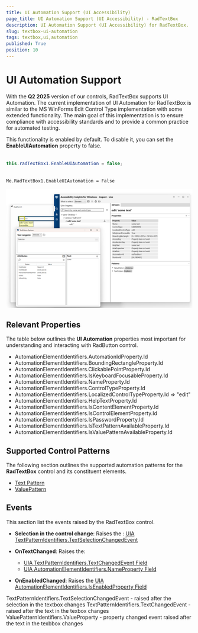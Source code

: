 ```yaml
---
title: UI Automation Support (UI Accessibility)
page_title: UI Automation Support (UI Accessibility) - RadTextBox
description: UI Automation Support (UI Accessibility) for RadTextBox.   
slug: textbox-ui-automation
tags: textbox,ui,automation
published: True
position: 10
---
```


# UI Automation Support

With the __Q2 2025__ version of our controls, RadTextBox supports UI Automation. The current implementation of UI Automation for RadTextBox is similar to the MS WinForms Edit Control Type implementation with some extended functionality. The main goal of this implementation is to ensure compliance with accessibility standards and to provide a common practice for automated testing. 

This functionality is enabled by default. To disable it, you can set the __EnableUIAutomation__ property to false.


````C#

this.radTextBox1.EnableUIAutomation = false;

````
````VB.NET

Me.RadTextBox1.EnableUIAutomation = False

````

![textbox-ui-automation](images/textbox-ui-automation001.png)

## Relevant Properties 

The table below outlines the __UI Automation__ properties most important for understanding and interacting with RadButton control.

* AutomationElementIdentifiers.AutomationIdProperty.Id 
* AutomationElementIdentifiers.BoundingRectangleProperty.Id
* AutomationElementIdentifiers.ClickablePointProperty.Id
* AutomationElementIdentifiers.IsKeyboardFocusableProperty.Id
* AutomationElementIdentifiers.NameProperty.Id 
* AutomationElementIdentifiers.ControlTypeProperty.Id
* AutomationElementIdentifiers.LocalizedControlTypeProperty.Id => "edit"
* AutomationElementIdentifiers.HelpTextProperty.Id
* AutomationElementIdentifiers.IsContentElementProperty.Id
* AutomationElementIdentifiers.IsControlElementProperty.Id
* AutomationElementIdentifiers.IsPasswordProperty.Id
* AutomationElementIdentifiers.IsTextPatternAvailableProperty.Id
* AutomationElementIdentifiers.IsValuePatternAvailableProperty.Id

## Supported Control Patterns

The following section outlines the supported automation patterns for the __RadTextBox__ control and its constituent elements.

* [Text Pattern](https://learn.microsoft.com/en-us/dotnet/api/system.windows.automation.textpattern?view=windowsdesktop-9.0)
* [ValuePattern](https://learn.microsoft.com/en-us/dotnet/api/system.windows.automation.valuepattern?view=windowsdesktop-9.0)

## Events

This section list the events raised by the RadTextBox control.

* __Selection in the control change__: Raises the :
	[UIA TextPatternIdentifiers.TextSelectionChangedEvent](https://learn.microsoft.com/en-us/dotnet/api/system.windows.automation.textpattern.textselectionchangedevent?view=windowsdesktop-9.0#system-windows-automation-textpattern-textselectionchangedevent)

* __OnTextChanged__: Raises the:
	* [UIA TextPatternIdentifiers.TextChangedEvent Field](https://learn.microsoft.com/en-us/dotnet/api/system.windows.automation.textpatternidentifiers.textchangedevent?view=windowsdesktop-9.0#system-windows-automation-textpatternidentifiers-textchangedevent)
	* [UIA AutomationElementIdentifiers.NameProperty Field](https://learn.microsoft.com/en-us/dotnet/api/system.windows.automation.valuepattern.valueproperty?view=windowsdesktop-9.0)
	
* __OnEnabledChanged__: Raises the [UIA AutomationElementIdentifiers.IsEnabledProperty Field](https://learn.microsoft.com/en-us/dotnet/api/system.windows.automation.automationelementidentifiers.isenabledproperty?view=windowsdesktop-9.0#system-windows-automation-automationelementidentifiers-isenabledproperty)

TextPatternIdentifiers.TextSelectionChangedEvent - raised after the selection in the textbox changes
TextPatternIdentifiers.TextChangedEvent - raised after the text in the texbox changes
ValuePatternIdentifiers.ValueProperty - property changed event raised after the text in the texbbox changes


